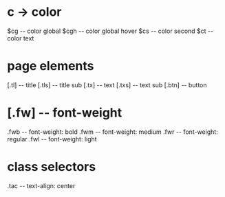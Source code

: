 # c -> color
$cg -- color global
$cgh -- color global hover
$cs -- color second
$ct -- color text

# page elements
[.tl] -- title
[.tls] -- title sub
[.tx] -- text
[.txs] -- text sub
[.btn] -- button

# [.fw] -- font-weight
.fwb -- font-weight: bold
.fwm -- font-weight: medium
.fwr -- font-weight: regular
.fwl -- font-weight: light

# class selectors
.tac -- text-align: center